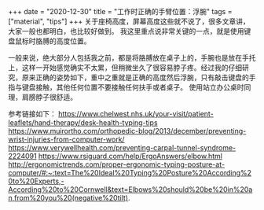 +++ 
date = "2020-12-30"
title = "工作时正确的手臂位置：浮腕"
tags = ["material", "tips"]
+++
关于座椅高度，屏幕高度这些就不说了，很多文章讲，大家一般也都明白，也比较好做到。
我这里重点说非常关键的一点，就是使用键盘鼠标时胳膊的高度位置。

一般来说，绝大部分人包括我之前，都是将胳膊放在桌子上的，手腕也是放在手托上，这样一开始感觉确实不太累，但稍微坐久了很容易脖子疼。经过我的仔细研究，原来正确的姿势如下，重中之重就是正确的高度然后浮腕，只有敲击键盘的手指与键盘接触，其他任何位置不要接触任何扶手或者桌子。
使用站立办公桌时同理，肩膀脖子很舒适。
[](https://i.imgur.com/Y5JHqmP.png)
[](https://i.imgur.com/gaSwzHe.png)
[](https://i.imgur.com/UyZkgWc.png)
[](https://i.imgur.com/WQiWgAA.png)

参考链接如下：
https://www.chelwest.nhs.uk/your-visit/patient-leaflets/hand-therapy/desk-health-typing-tips
https://www.muirortho.com/orthopedic-blog/2013/december/preventing-wrist-injuries-from-computer-work/
https://www.verywellhealth.com/preventing-carpal-tunnel-syndrome-2224091
https://www.rsiguard.com/help/ErgoAnswers/elbow.html
http://ergonomictrends.com/proper-ergonomic-typing-posture-at-computer/#:~:text=The%20Ideal%20Typing%20Posture%20According%20to%20Experts,-According%20to%20Cornwell&text=Elbows%20should%20be%20in%20an,from%20you%20(negative%20tilt).
